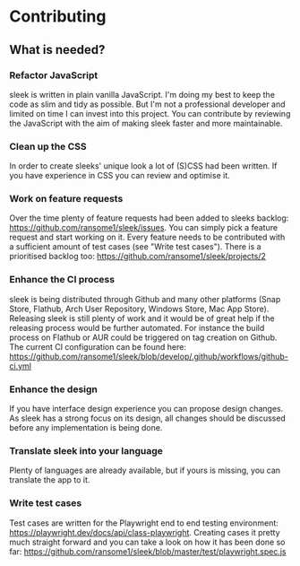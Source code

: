 # Contributing

## What is needed?

### Refactor JavaScript
sleek is written in plain vanilla JavaScript. I'm doing my best to keep the code as slim and tidy as possible. But I'm not a professional developer and limited on time I can invest into this project. You can contribute by reviewing the JavaScript with the aim of making sleek faster and more maintainable.

### Clean up the CSS
In order to create sleeks' unique look a lot of (S)CSS had been written. If you have experience in CSS you can review and optimise it.

### Work on feature requests
Over the time plenty of feature requests had been added to sleeks backlog: https://github.com/ransome1/sleek/issues. You can simply pick a feature request and start working on it. Every feature needs to be contributed with a sufficient amount of test cases (see "Write test cases"). There is a prioritised backlog too: https://github.com/ransome1/sleek/projects/2

### Enhance the CI process
sleek is being distributed through Github and many other platforms (Snap Store, Flathub, Arch User Repository, Windows Store, Mac App Store). Releasing sleek is still plenty of work and it would be of great help if the releasing process would be further automated. For instance the build process on Flathub or AUR could be triggered on tag creation on Github. The current CI configuration can be found here: https://github.com/ransome1/sleek/blob/develop/.github/workflows/github-ci.yml

### Enhance the design
If you have interface design experience you can propose design changes. As sleek has a strong focus on its design, all changes should be discussed before any implementation is being done.

### Translate sleek into your language
Plenty of languages are already available, but if yours is missing, you can translate the app to it.

### Write test cases
Test cases are written for the Playwright end to end testing environment: https://playwright.dev/docs/api/class-playwright. Creating cases it pretty much straight forward and you can take a look on how it has been done so far: https://github.com/ransome1/sleek/blob/master/test/playwright.spec.js